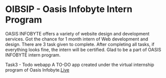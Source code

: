 # OIBSIP - Oasis Infobyte Intern Program
OASIS INFOBYTE offers a variety of website design and development services. Got the chance for 1 month intern of Web development and design. There are 3 task given to complete. After completing all tasks, if everything looks fine, the intern will be certified. Glad to be a part of OASIS INFOBYTE intern program.

Task3 - Todo webapp
A TO-DO app created under the virtual internship program of Oasis Infobyte.[Live](https://prabhat-3.github.io/OIBSIP_TASK3/)

